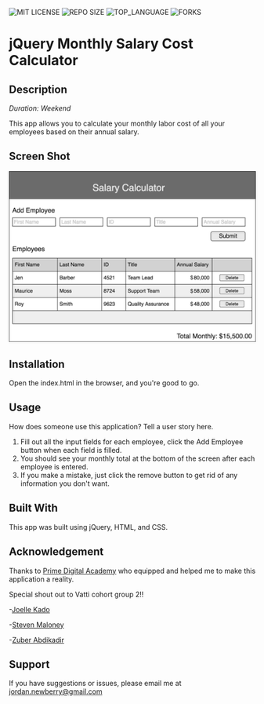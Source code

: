 

![MIT LICENSE](https://img.shields.io/github/license/jordanNewberry21/jquery-salary-calculator.svg?style=flat-square)
![REPO SIZE](https://img.shields.io/github/repo-size/jordanNewberry21/jquery-salary-calculator.svg?style=flat-square)
![TOP_LANGUAGE](https://img.shields.io/github/languages/top/jordanNewberry21/jquery-salary-calculator.svg?style=flat-square)
![FORKS](https://img.shields.io/github/forks/jordanNewberry21/jquery-salary-calculator.svg?style=social)

# jQuery Monthly Salary Cost Calculator

## Description

_Duration: Weekend_

This app allows you to calculate your monthly labor cost of all your employees based on their annual salary.

## Screen Shot

![Wireframe](salary-calc-wireframe.png)


## Installation

Open the index.html in the browser, and you're good to go.

## Usage
How does someone use this application? Tell a user story here.

1. Fill out all the input fields for each employee, click the Add Employee button when each field is filled.
2. You should see your monthly total at the bottom of the screen after each employee is entered.
3. If you make a mistake, just click the remove button to get rid of any information you don't want.


## Built With

This app was built using jQuery, HTML, and CSS.

## Acknowledgement
Thanks to [Prime Digital Academy](www.primeacademy.io) who equipped and helped me to make this application a reality.

Special shout out to Vatti cohort group 2!!

-[Joelle Kado](https://github.com/JoelleKado)

-[Steven Maloney](https://github.com/sdeda1us)

-[Zuber Abdikadir](https://github.com/zuberabdikadir)

## Support
If you have suggestions or issues, please email me at [jordan.newberry@gmail.com](www.google.com)
